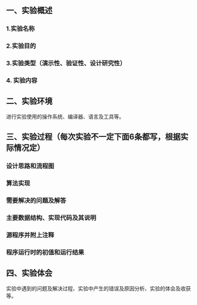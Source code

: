 ## 一、实验概述
### 1.实验名称

### 2.实验目的

### 3.实验类型（演示性、验证性、设计研究性）

### 4. 实验内容


## 二、实验环境
进行实验使用的操作系统、编译器、语言及工具等。

## 三、实验过程（每次实验不一定下面6条都写，根据实际情况定）
### 设计思路和流程图

### 算法实现

### 需要解决的问题及解答

### 主要数据结构、实现代码及其说明

### 源程序并附上注释

### 程序运行时的初值和运行结果

## 四、实验体会
实验中遇到的问题及解决过程、实验中产生的错误及原因分析、实验的体会及收获等。